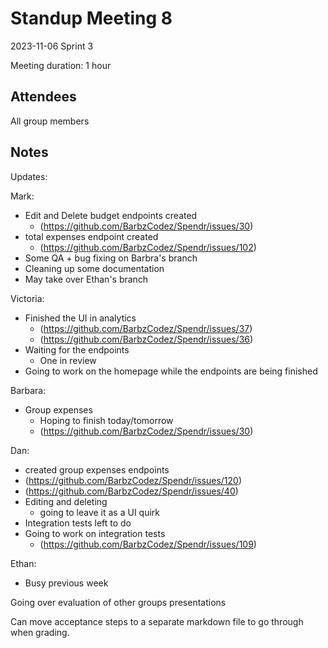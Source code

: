 # Standup Meeting 8

2023-11-06
Sprint 3

Meeting duration: 1 hour

## Attendees

All group members

## Notes

Updates:

Mark:

- Edit and Delete budget endpoints created
  - (https://github.com/BarbzCodez/Spendr/issues/30)
- total expenses endpoint created
  - (https://github.com/BarbzCodez/Spendr/issues/102)
- Some QA + bug fixing on Barbra's branch
- Cleaning up some documentation
- May take over Ethan's branch

Victoria:

- Finished the UI in analytics
  - (https://github.com/BarbzCodez/Spendr/issues/37)
  - (https://github.com/BarbzCodez/Spendr/issues/36)
- Waiting for the endpoints
  - One in review
- Going to work on the homepage while the endpoints are being finished

Barbara:

- Group expenses
  - Hoping to finish today/tomorrow
  - (https://github.com/BarbzCodez/Spendr/issues/30)

Dan:

- created group expenses endpoints
- (https://github.com/BarbzCodez/Spendr/issues/120)
- (https://github.com/BarbzCodez/Spendr/issues/40)
- Editing and deleting
  - going to leave it as a UI quirk
- Integration tests left to do
- Going to work on integration tests
  - (https://github.com/BarbzCodez/Spendr/issues/109)

Ethan:

- Busy previous week

Going over evaluation of other groups presentations

Can move acceptance steps to a separate markdown file to go through when grading.
